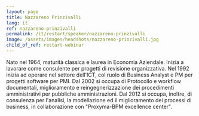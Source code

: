 ```yaml
---
layout: page
title: Nazzareno Prinzivalli
lang: it
ref: nazzareno-prinzivalli
permalink: /it/restart/speaker/nazzareno-prinzivalli
image: /assets/images/headshots/nazzareno-prinzivalli.jpg
child_of_ref: restart-webinar
---
```


Nato nel 1964, maturità classica e laurea in Economia Aziendale. Inizia a lavorare come consulente per progetti di revisione organizzativa. Nel 1992 inizia ad operare nel settore dell'ICT, col ruolo di Business Analyst e PM per progetti software per PMI. Dal 2002 si occupa di Protocollo e workflow documentali, miglioramento e reingegnerizzazione dei procedimenti amministrativi per pubbliche amministrazioni. Dal 2012 si occupa, inoltre, di consulenza per l'analisi, la modellazione ed il miglioramento dei processi di business, in collaborazione con "Proxyma-BPM excellence center".
